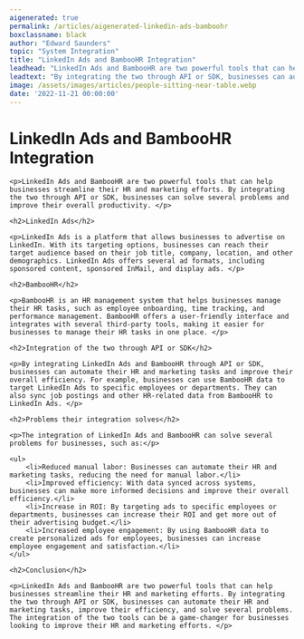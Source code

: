 ```yaml
---
aigenerated: true
permalink: /articles/aigenerated-linkedin-ads-bamboohr
boxclassname: black
author: "Edward Saunders"
topic: "System Integration"
title: "LinkedIn Ads and BambooHR Integration"
leadhead: "LinkedIn Ads and BambooHR are two powerful tools that can help businesses streamline their HR and marketing efforts"
leadtext: "By integrating the two through API or SDK, businesses can automate their HR and marketing tasks, improve their efficiency, and solve several problems. The integration of the two tools can be a game-changer for businesses looking to improve their HR and marketing efforts."
image: /assets/images/articles/people-sitting-near-table.webp
date: '2022-11-21 00:00:00'
---
```

<div class="arttext">	<h1>LinkedIn Ads and BambooHR Integration</h1>

	<p>LinkedIn Ads and BambooHR are two powerful tools that can help businesses streamline their HR and marketing efforts. By integrating the two through API or SDK, businesses can solve several problems and improve their overall productivity. </p>

	<h2>LinkedIn Ads</h2>

	<p>LinkedIn Ads is a platform that allows businesses to advertise on LinkedIn. With its targeting options, businesses can reach their target audience based on their job title, company, location, and other demographics. LinkedIn Ads offers several ad formats, including sponsored content, sponsored InMail, and display ads. </p>

	<h2>BambooHR</h2>

	<p>BambooHR is an HR management system that helps businesses manage their HR tasks, such as employee onboarding, time tracking, and performance management. BambooHR offers a user-friendly interface and integrates with several third-party tools, making it easier for businesses to manage their HR tasks in one place. </p>

	<h2>Integration of the two through API or SDK</h2>

	<p>By integrating LinkedIn Ads and BambooHR through API or SDK, businesses can automate their HR and marketing tasks and improve their overall efficiency. For example, businesses can use BambooHR data to target LinkedIn Ads to specific employees or departments. They can also sync job postings and other HR-related data from BambooHR to LinkedIn Ads. </p>

	<h2>Problems their integration solves</h2>

	<p>The integration of LinkedIn Ads and BambooHR can solve several problems for businesses, such as:</p>

	<ul>
		<li>Reduced manual labor: Businesses can automate their HR and marketing tasks, reducing the need for manual labor.</li>
		<li>Improved efficiency: With data synced across systems, businesses can make more informed decisions and improve their overall efficiency.</li>
		<li>Increase in ROI: By targeting ads to specific employees or departments, businesses can increase their ROI and get more out of their advertising budget.</li>
		<li>Increased employee engagement: By using BambooHR data to create personalized ads for employees, businesses can increase employee engagement and satisfaction.</li>
	</ul>

	<h2>Conclusion</h2>

	<p>LinkedIn Ads and BambooHR are two powerful tools that can help businesses streamline their HR and marketing efforts. By integrating the two through API or SDK, businesses can automate their HR and marketing tasks, improve their efficiency, and solve several problems. The integration of the two tools can be a game-changer for businesses looking to improve their HR and marketing efforts. </p>

</div>